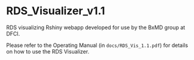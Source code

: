 # RDS_Visualizer_v1.1
RDS visualizing Rshiny webapp developed for use by the BxMD group at DFCI.

Please refer to the Operating Manual (in `docs/RDS_Vis_1.1.pdf`) for details on how to use the RDS Visualizer.
